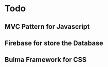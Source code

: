 # Todo

## MVC Pattern for Javascript

## Firebase for store the Database

## Bulma Framework for CSS

